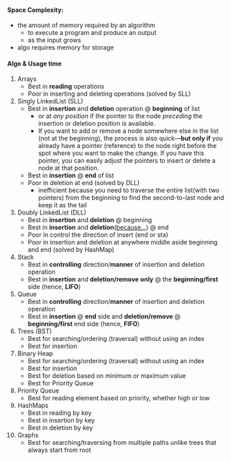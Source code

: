 #### Space Complexity:
- the amount of memory required by an algorithm
    - to execute a program and produce an output
    - as the input grows
- algo requires memory for storage



#### Algo & Usage time
1. Arrays
   - Best in **reading** operations
   - Poor in inserting and deleting operations (solved by SLL)
2. Singly LinkedList (SLL)
   - Best in **insertion** and **deletion** operation @ **beginning** of list
       - or at _any position_ if the pointer to the node _preceding_ the insertion or deletion position is available.
      - If you want to add or remove a node somewhere else in the list (not at the beginning), the process is also quick—**but only if** you already have a pointer (reference) to the node right before the spot where you want to make the change. If you have this pointer, you can easily adjust the pointers to insert or delete a node at that position.
    - Best in **insertion** @ **end** of list
    - Poor in deletion at end (solved by DLL)
      -  inefficient because you need to traverse the entire list(with two pointers) from the beginning to find the second-to-last node and keep it as the tail
3. Doubly LinkedList (DLL)
   - Best in **insertion** and **deletion** @ beginning
   - Best in **insertion** and **deletion**([because...](https://github.com/pkErbynn/DataStructuresDemystified/blob/main/5_abstract_data_structures/2_doubly_linkedlist/1_main.js#L260)) @ end
   - Poor in control the direction of insert (end or sta)
   - Poor in insertion and deletion at anywhere middle aside beginning and end (solved by HashMap)
4. Stack
   - Best in **controlling** direction/**manner** of insertion and deletion operation
   - Best in **insertion** and **deletion/remove** **only** @ the **beginning/first** side (hence, **LIFO**)
5. Queue
   - Best in **controlling** direction/**manner** of insertion and deletion operation
   - Best in **insertion** @ **end** side and **deletion/remove** @ **beginning/first** end side (hence, **FIFO**)
6. Trees (BST)
   - Best for searching/ordering (traversal) without using an index
   - Best for insertion
7. Binary Heap
   - Best for searching/ordering (traversal) without using an index
   - Best for insertion
   - Best for deletion based on minimum or maximum value
   - Best for Priority Queue
8. Priority Queue
   - Best for reading element based on priority, whether high or low
9. HashMaps
   - Best in reading by key 
   - Best in insertion by key 
   - Best in deletion by key
10. Graphs
    - Best for searching/traversing from multiple paths unlike trees that always start from root
 


